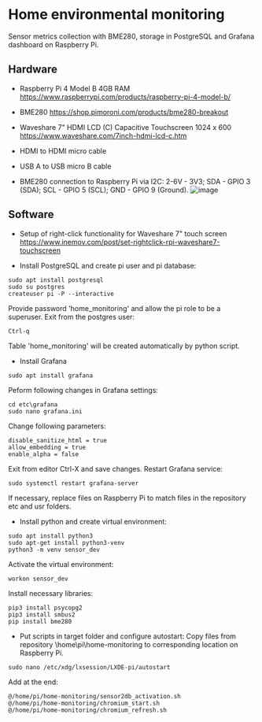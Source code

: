 # Home environmental monitoring
Sensor metrics collection with BME280, storage in PostgreSQL and Grafana dashboard on Raspberry Pi.
 
## Hardware
- Raspberry Pi 4 Model B 4GB RAM https://www.raspberrypi.com/products/raspberry-pi-4-model-b/
- BME280 https://shop.pimoroni.com/products/bme280-breakout
- Waveshare 7" HDMI LCD (C) Capacitive Touchscreen 1024 x 600 https://www.waveshare.com/7inch-hdmi-lcd-c.htm
- HDMI to HDMI micro cable
- USB A to USB micro B cable

- BME280 connection to Raspberry Pi via I2C: 2-6V - 3V3; SDA - GPIO 3 (SDA); SCL - GPIO 5 (SCL); GND - GPIO 9 (Ground).
![image](https://user-images.githubusercontent.com/24581566/149649740-9fe03407-5da1-4edf-a594-d3ab34becb6b.png)

## Software

- Setup of right-click functionality for Waveshare 7" touch screen https://www.inemov.com/post/set-rightclick-rpi-waveshare7-touchscreen

- Install PostgreSQL and create pi user and pi database:
```
sudo apt install postgresql
sudo su postgres
createuser pi -P --interactive
```
Provide password 'home_monitoring' and allow the pi role to be a superuser.
Exit from the postgres user:
```
Ctrl-q
```

Table 'home_monitoring' will be created automatically by python script.

- Install Grafana
```
sudo apt install grafana
```
Peform following changes in Grafana settings:
```
cd etc\grafana
sudo nano grafana.ini
```
Change following parameters:
```
disable_sanitize_html = true
allow_embedding = true
enable_alpha = false
```
Exit from editor Ctrl-X and save changes.
Restart Grafana service:
```
sudo systemctl restart grafana-server
```
If necessary, replace files on Raspberry Pi to match files in the repository etc and usr folders.

- Install python and create virtual environment:

```
sudo apt install python3
sudo apt-get install python3-venv
python3 -m venv sensor_dev
```

Activate the virtual environment:
```
workon sensor_dev
```

Install necessary libraries:
```
pip3 install psycopg2
pip3 install smbus2
pip install bme280
```

- Put scripts in target folder and configure autostart:
Copy files from repository \home\pi\home-monitoring to corresponding location on Raspberry Pi.
```
sudo nano /etc/xdg/lxsession/LXDE-pi/autostart
```
Add at the end:
```
@/home/pi/home-monitoring/sensor2db_activation.sh 
@/home/pi/home-monitoring/chromium_start.sh 
@/home/pi/home-monitoring/chromium_refresh.sh
```
